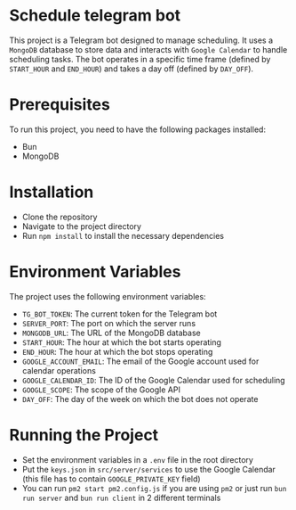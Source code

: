 # Schedule telegram bot

This project is a Telegram bot designed to manage scheduling. It uses a `MongoDB` database to store data and interacts with `Google Calendar` to handle scheduling tasks. The bot operates in a specific time frame (defined by `START_HOUR` and `END_HOUR`) and takes a day off (defined by `DAY_OFF`).

# Prerequisites

To run this project, you need to have the following packages installed:
- Bun
- MongoDB

# Installation

- Clone the repository
- Navigate to the project directory
- Run `npm install` to install the necessary dependencies

# Environment Variables
The project uses the following environment variables:

- `TG_BOT_TOKEN`: The current token for the Telegram bot
- `SERVER_PORT`: The port on which the server runs
- `MONGODB_URL`: The URL of the MongoDB database
- `START_HOUR`: The hour at which the bot starts operating
- `END_HOUR`: The hour at which the bot stops operating
- `GOOGLE_ACCOUNT_EMAIL`: The email of the Google account used for calendar operations
- `GOOGLE_CALENDAR_ID`: The ID of the Google Calendar used for scheduling
- `GOOGLE_SCOPE`: The scope of the Google API
- `DAY_OFF`: The day of the week on which the bot does not operate

# Running the Project
- Set the environment variables in a `.env` file in the root directory
- Put the `keys.json` in `src/server/services` to use the Google Calendar (this file has to contain `GOOGLE_PRIVATE_KEY` field)
- You can run `pm2 start pm2.config.js` if you are using `pm2` or just run `bun run server` and `bun run client` in 2 different terminals